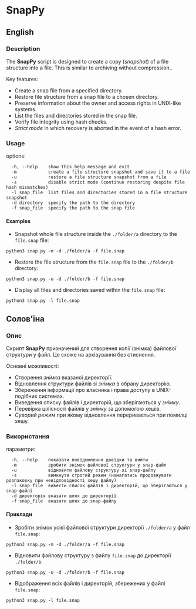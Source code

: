 # SnapPy

## English

### Description
The **SnapPy** script is designed to create a copy (*snapshot*) of a file structure into a file. This is similar to archiving without compression..

Key features:
  - Create a snap file from a specified directory.
  - Restore file structure from a snap file to a chosen directory.
  - Preserve information about the owner and access rights in UNIX-like systems.
  - List the files and directories stored in the snap file.
  - Verify file integrity using hash checks.
  - *Strict mode* in which recovery is aborted in the event of a hash error.

### Usage
options:
```
  -h, --help    show this help message and exit
  -m            create a file structure snapshot and save it to a file
  -u            restore a file structure snapshot from a file
  -s            disable strict mode (continue restoring despite file hash mismatches)
  -l snap_file  list files and directories stored in a file structure snapshot
  -d directory  specify the path to the directory
  -f snap_file  specify the path to the snap file
```

#### Examples
- Snapshot whole file structure inside the `./folder/a` directory to the `file.snap` file:
```
python3 snap.py -m -d ./folder/a -f file.snap
```

- Restore the file structure from the `file.snap` file to the `./folder/b` directory:
```
python3 snap.py -u -d ./folder/b -f file.snap
```

- Display all files and directories saved within the `file.snap` file:
```
python3 snap.py -l file.snap
```

## Солов'їна

### Опис
Скрипт **SnapPy** призначений для створення копії (знімка) файлової структури у файл. Це схоже на архівування без стиснення.

Основні можливості:
  - Створення *знімка* вказаної директорії.
  - Відновлення структури файлів зі *знімка* в обрану директорію.
  - Збереження інформації про власника і права доступу в UNIX-подібних системах.
  - Виведення списку файлів і директорій, що зберігаються у *знімку*.
  - Перевірка цілісності файлів у *знімку* за допомогою хешів.
  - *Суворий режим* при якому відновлення переривається при помилці хешу.

### Використання
параметри:
```
  -h, --help    показати повідомлення довідки та вийти
  -m            зробити знімок файлової структури у snap-файл
  -u            відновити файлову структуру зі snap-файлу
  -s            вимкнути строгий режим (намагатись продовжувати розпаковку при невідповідності хешу файлу)
  -l snap_file  вивести список файлів і директорій, що зберігаються у snap-файлі
  -d директорія вказати шлях до директорії
  -f snap_file  вказати шлях до snap-файлу
```

#### Приклади
- Зробіти знімок усієї файлової структури директорії `./folder/a` у файл `file.snap`:
```
python3 snap.py -m -d ./folder/a -f file.snap
```

- Відновити файлову структуру з файлу `file.snap` до директорії `./folder/b`:
```
python3 snap.py -u -d ./folder/b -f file.snap
```

- Відображення всіх файлів і директорій, збережених у файлі `file.snap`:
```
python3 snap.py -l file.snap
```
